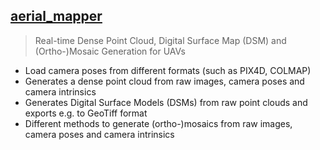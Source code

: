 

## [aerial_mapper](https://github.com/ethz-asl/aerial_mapper)

> Real-time Dense Point Cloud, Digital Surface Map (DSM) and (Ortho-)Mosaic Generation for UAVs  

- Load camera poses from different formats (such as PIX4D, COLMAP)  
- Generates a dense point cloud from raw images, camera poses and camera intrinsics  
- Generates Digital Surface Models (DSMs) from raw point clouds and exports e.g. to GeoTiff format  
- Different methods to generate (ortho-)mosaics from raw images, camera poses and camera intrinsics  



